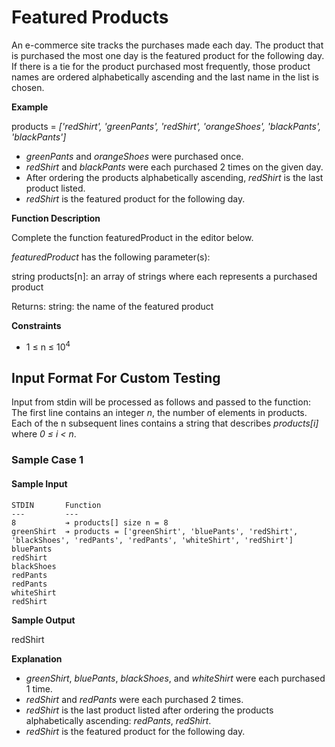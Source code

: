 # Featured Products 
An e-commerce site tracks the purchases made each day. The product that is purchased the most one day is the featured product for the following day. If there is a tie for the product purchased most frequently, those product names are ordered alphabetically ascending and the last name in the list is chosen.

**Example**

products = *['redShirt', 'greenPants', 'redShirt', 'orangeShoes', 'blackPants', 'blackPants']*

* *greenPants* and *orangeShoes* were purchased once.
* *redShirt* and *blackPants* were each purchased 2 times on the given day.
* After ordering the products alphabetically ascending, *redShirt* is the last product listed.
* *redShirt* is the featured product for the following day.

**Function Description**

Complete the function featuredProduct in the editor below. 

*featuredProduct* has the following parameter(s):

string products[n]: an array of strings where each represents a purchased product 

Returns: string: the name of the featured product

**Constraints**

* 1 ≤ n ≤ 10<sup>4</sup>

## Input Format For Custom Testing 

Input from stdin will be processed as follows and passed to the function: 
The first line contains an integer *n*, the number of elements in products. Each of the n subsequent lines contains a string that describes *products[i]* where *0 ≤ i < n*.

### Sample Case 1

#### Sample Input
```
STDIN       Function
---         ---
8           ➔ products[] size n = 8
greenShirt  ➔ products = ['greenShirt', 'bluePants', 'redShirt', 'blackShoes', 'redPants', 'redPants', 'whiteShirt', 'redShirt']
bluePants
redShirt
blackShoes
redPants
redPants
whiteShirt
redShirt
```
**Sample Output**

redShirt

**Explanation** 

* *greenShirt*, *bluePants*, *blackShoes*, and *whiteShirt* were each purchased 1 time.
* *redShirt* and *redPants* were each purchased 2 times. 
* *redShirt* is the last product listed after ordering the products alphabetically ascending: *redPants*, *redShirt*.
* *redShirt* is the featured product for the following day. 